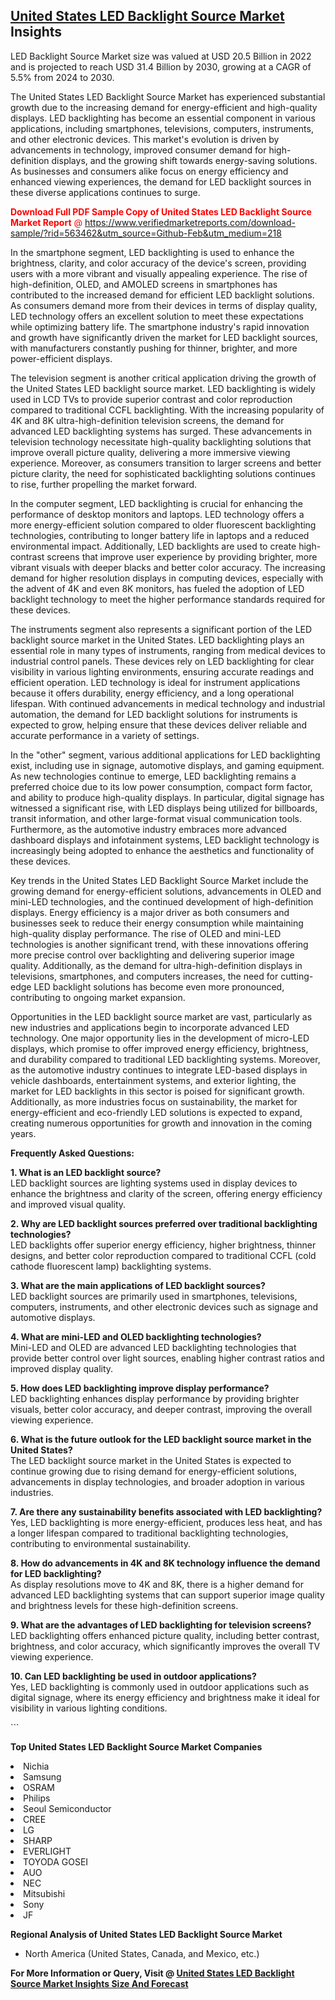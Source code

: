 <h2><a href="https://www.verifiedmarketreports.com/download-sample/?rid=563462&amp;utm_source=Github-Feb&amp;utm_medium=218" target="_blank">United States LED Backlight Source Market</a> Insights</h2><p>LED Backlight Source Market size was valued at USD 20.5 Billion in 2022 and is projected to reach USD 31.4 Billion by 2030, growing at a CAGR of 5.5% from 2024 to 2030.</p><p> <p>The United States LED Backlight Source Market has experienced substantial growth due to the increasing demand for energy-efficient and high-quality displays. LED backlighting has become an essential component in various applications, including smartphones, televisions, computers, instruments, and other electronic devices. This market's evolution is driven by advancements in technology, improved consumer demand for high-definition displays, and the growing shift towards energy-saving solutions. As businesses and consumers alike focus on energy efficiency and enhanced viewing experiences, the demand for LED backlight sources in these diverse applications continues to surge. <p><span class=""><span style="color: #ff0000;"><strong>Download Full PDF Sample Copy of United States LED Backlight Source Market Report</strong> @ </span><a href="https://www.verifiedmarketreports.com/download-sample/?rid=563462&amp;utm_source=Github-Feb&amp;utm_medium=218" target="_blank">https://www.verifiedmarketreports.com/download-sample/?rid=563462&amp;utm_source=Github-Feb&amp;utm_medium=218</a></span></p></p> <p>In the smartphone segment, LED backlighting is used to enhance the brightness, clarity, and color accuracy of the device's screen, providing users with a more vibrant and visually appealing experience. The rise of high-definition, OLED, and AMOLED screens in smartphones has contributed to the increased demand for efficient LED backlight solutions. As consumers demand more from their devices in terms of display quality, LED technology offers an excellent solution to meet these expectations while optimizing battery life. The smartphone industry's rapid innovation and growth have significantly driven the market for LED backlight sources, with manufacturers constantly pushing for thinner, brighter, and more power-efficient displays.</p> <p>The television segment is another critical application driving the growth of the United States LED backlight source market. LED backlighting is widely used in LCD TVs to provide superior contrast and color reproduction compared to traditional CCFL backlighting. With the increasing popularity of 4K and 8K ultra-high-definition television screens, the demand for advanced LED backlighting systems has surged. These advancements in television technology necessitate high-quality backlighting solutions that improve overall picture quality, delivering a more immersive viewing experience. Moreover, as consumers transition to larger screens and better picture clarity, the need for sophisticated backlighting solutions continues to rise, further propelling the market forward.</p> <p>In the computer segment, LED backlighting is crucial for enhancing the performance of desktop monitors and laptops. LED technology offers a more energy-efficient solution compared to older fluorescent backlighting technologies, contributing to longer battery life in laptops and a reduced environmental impact. Additionally, LED backlights are used to create high-contrast screens that improve user experience by providing brighter, more vibrant visuals with deeper blacks and better color accuracy. The increasing demand for higher resolution displays in computing devices, especially with the advent of 4K and even 8K monitors, has fueled the adoption of LED backlight technology to meet the higher performance standards required for these devices.</p> <p>The instruments segment also represents a significant portion of the LED backlight source market in the United States. LED backlighting plays an essential role in many types of instruments, ranging from medical devices to industrial control panels. These devices rely on LED backlighting for clear visibility in various lighting environments, ensuring accurate readings and efficient operation. LED technology is ideal for instrument applications because it offers durability, energy efficiency, and a long operational lifespan. With continued advancements in medical technology and industrial automation, the demand for LED backlight solutions for instruments is expected to grow, helping ensure that these devices deliver reliable and accurate performance in a variety of settings.</p> <p>In the "other" segment, various additional applications for LED backlighting exist, including use in signage, automotive displays, and gaming equipment. As new technologies continue to emerge, LED backlighting remains a preferred choice due to its low power consumption, compact form factor, and ability to produce high-quality displays. In particular, digital signage has witnessed a significant rise, with LED displays being utilized for billboards, transit information, and other large-format visual communication tools. Furthermore, as the automotive industry embraces more advanced dashboard displays and infotainment systems, LED backlight technology is increasingly being adopted to enhance the aesthetics and functionality of these devices.</p> <p>Key trends in the United States LED Backlight Source Market include the growing demand for energy-efficient solutions, advancements in OLED and mini-LED technologies, and the continued development of high-definition displays. Energy efficiency is a major driver as both consumers and businesses seek to reduce their energy consumption while maintaining high-quality display performance. The rise of OLED and mini-LED technologies is another significant trend, with these innovations offering more precise control over backlighting and delivering superior image quality. Additionally, as the demand for ultra-high-definition displays in televisions, smartphones, and computers increases, the need for cutting-edge LED backlight solutions has become even more pronounced, contributing to ongoing market expansion.</p> <p>Opportunities in the LED backlight source market are vast, particularly as new industries and applications begin to incorporate advanced LED technology. One major opportunity lies in the development of micro-LED displays, which promise to offer improved energy efficiency, brightness, and durability compared to traditional LED backlighting systems. Moreover, as the automotive industry continues to integrate LED-based displays in vehicle dashboards, entertainment systems, and exterior lighting, the market for LED backlights in this sector is poised for significant growth. Additionally, as more industries focus on sustainability, the market for energy-efficient and eco-friendly LED solutions is expected to expand, creating numerous opportunities for growth and innovation in the coming years.</p> <p><strong>Frequently Asked Questions:</strong></p> <p><strong>1. What is an LED backlight source?</strong><br>LED backlight sources are lighting systems used in display devices to enhance the brightness and clarity of the screen, offering energy efficiency and improved visual quality.</p> <p><strong>2. Why are LED backlight sources preferred over traditional backlighting technologies?</strong><br>LED backlights offer superior energy efficiency, higher brightness, thinner designs, and better color reproduction compared to traditional CCFL (cold cathode fluorescent lamp) backlighting systems.</p> <p><strong>3. What are the main applications of LED backlight sources?</strong><br>LED backlight sources are primarily used in smartphones, televisions, computers, instruments, and other electronic devices such as signage and automotive displays.</p> <p><strong>4. What are mini-LED and OLED backlighting technologies?</strong><br>Mini-LED and OLED are advanced LED backlighting technologies that provide better control over light sources, enabling higher contrast ratios and improved display quality.</p> <p><strong>5. How does LED backlighting improve display performance?</strong><br>LED backlighting enhances display performance by providing brighter visuals, better color accuracy, and deeper contrast, improving the overall viewing experience.</p> <p><strong>6. What is the future outlook for the LED backlight source market in the United States?</strong><br>The LED backlight source market in the United States is expected to continue growing due to rising demand for energy-efficient solutions, advancements in display technologies, and broader adoption in various industries.</p> <p><strong>7. Are there any sustainability benefits associated with LED backlighting?</strong><br>Yes, LED backlighting is more energy-efficient, produces less heat, and has a longer lifespan compared to traditional backlighting technologies, contributing to environmental sustainability.</p> <p><strong>8. How do advancements in 4K and 8K technology influence the demand for LED backlighting?</strong><br>As display resolutions move to 4K and 8K, there is a higher demand for advanced LED backlighting systems that can support superior image quality and brightness levels for these high-definition screens.</p> <p><strong>9. What are the advantages of LED backlighting for television screens?</strong><br>LED backlighting offers enhanced picture quality, including better contrast, brightness, and color accuracy, which significantly improves the overall TV viewing experience.</p> <p><strong>10. Can LED backlighting be used in outdoor applications?</strong><br>Yes, LED backlighting is commonly used in outdoor applications such as digital signage, where its energy efficiency and brightness make it ideal for visibility in various lighting conditions.</p> ```</p><p><strong>Top United States LED Backlight Source Market Companies</strong></p><div data-test-id=""><p><li>Nichia</li><li> Samsung</li><li> OSRAM</li><li> Philips</li><li> Seoul Semiconductor</li><li> CREE</li><li> LG</li><li> SHARP</li><li> EVERLIGHT</li><li> TOYODA GOSEI</li><li> AUO</li><li> NEC</li><li> Mitsubishi</li><li> Sony</li><li> JF</li></p><div><strong>Regional Analysis of&nbsp;United States LED Backlight Source Market</strong></div><ul><li dir="ltr"><p dir="ltr">North America&nbsp;(United States, Canada, and Mexico, etc.)</p></li></ul><p><strong>For More Information or Query, Visit @&nbsp;</strong><strong><a href="https://www.verifiedmarketreports.com/product/led-backlight-source-market-size-and-forecast/?utm_source=Github-Feb&amp;utm_medium=218" target="_blank">United States LED Backlight Source Market Insights Size And Forecast</a></strong></p></div>
